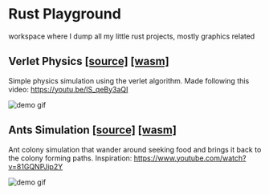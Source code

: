 # Rust Playground

workspace where I dump all my little rust projects, mostly graphics related

## Verlet Physics [[source]](/verlet/) [[wasm]](https://mrmarble.dev/rust-playground/#verlet)
Simple physics simulation using the verlet algorithm. Made following this video: https://youtu.be/lS_qeBy3aQI

![demo gif](assets/verlet_400.gif)

## Ants Simulation [[source]](/ants/) [[wasm]](https://mrmarble.dev/rust-playground/#ants)
Ant colony simulation that wander around seeking food and brings it back to the colony forming paths.
Inspiration: https://www.youtube.com/watch?v=81GQNPJip2Y

![demo gif](assets/ants_400.webp)
